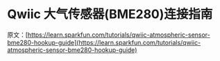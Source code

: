 # Qwiic 大气传感器(BME280)连接指南

原文：[https://learn.sparkfun.com/tutorials/qwiic-atmospheric-sensor-bme280-hookup-guide](https://learn.sparkfun.com/tutorials/qwiic-atmospheric-sensor-bme280-hookup-guide)